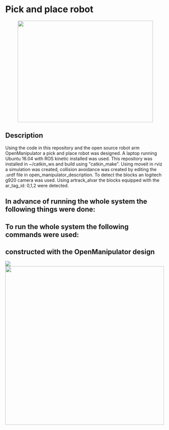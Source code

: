 # Pick and place robot
<p align="center" >
  <img src="https://github.com/ConventionalEcho/ROS_Pick_and_Place/blob/master/illustration.gif" width="426" height="320">
</p>

## Description
<p>
  Using the code in this repository and the open source robot arm OpenManipulator a pick and place robot was designed. A laptop running       Ubuntu 16.04 with ROS kinetic installed was used. This repository was installed in ~/catkin_ws and build using "catkin_make". Using         moveit in rviz a simulation was created, collision avoidance was created by editing the .urdf file in open_manipulator_description. To     detect the blocks an logitech g920 camera was used. Using artrack_alvar the blocks equipped with the ar_tag_id: 0,1,2 were detected. 
</p>

## In advance of running the whole system the following things were done:
<p>
  
</p>

## To run the whole system the following commands were used:
<p>
  
</p>

## constructed with the OpenManipulator design
<img src="https://github.com/ROBOTIS-GIT/emanual/blob/master/assets/images/platform/openmanipulator_x/OpenManipulator.png">
<img src="https://github.com/ROBOTIS-GIT/emanual/blob/master/assets/images/platform/openmanipulator_x/OpenManipulator_Chain_Capture.png" width="500">

